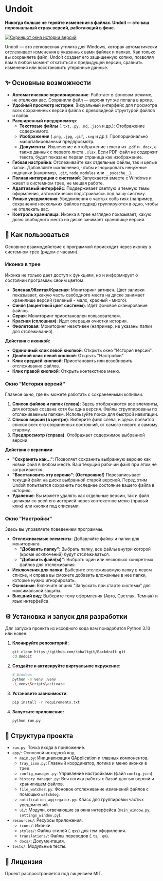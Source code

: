 # Undoit

**Никогда больше не теряйте изменения в файлах. Undoit — это ваш персональный страж версий, работающий в фоне.**

<a href="https://i.ibb.co/21dCvBMh/2025-08-27-181233.png"><img src="https://i.ibb.co/21dCvBMh/2025-08-27-181233.png" alt="Скриншот окна истории версий" border="0"></a>

Undoit — это легковесная утилита для Windows, которая автоматически отслеживает изменения в указанных вами файлах и папках. Как только вы сохраняете файл, Undoit создает его защищенную копию, позволяя вам в любой момент откатиться к предыдущей версии, сравнить изменения или восстановить утерянные данные.

## ✨ Основные возможности

*   **Автоматическое версионирование**: Работает в фоновом режиме, не отвлекая вас. Сохранили файл — версия тут же попала в архив.
*   **Удобный просмотр истории**: Визуальный интерфейс для просмотра всех сохраненных версий файла с древовидной структурой файлов и папок.
*   **Расширенный предпросмотр**:
    *   **Текстовые файлы** (`.txt`, `.py`, `.md`, `.json` и др.): Отображение содержимого.
    *   **Изображения** (`.png`, `.jpg`, `.gif`, `.svg` и др.): Пропорционально масштабированный предпросмотр.
    *   **Документы**: Извлечение и отображение текста из `.pdf` и `.docx`, а также данных с первого листа `.xlsx`. Если PDF-файл не содержит текста, будет показана первая страница как изображение.
*   **Гибкая настройка**: Отслеживайте как отдельные файлы, так и целые папки. Добавляйте исключения, чтобы игнорировать ненужные подпапки (например, `.git`, `node_modules` или `__pycache__`).
*   **Полная интеграция с системой**: Запускается вместе с Windows и живет в системном трее, не мешая работе.
*   **Адаптивный интерфейс**: Поддерживает светлую и темную темы оформления, автоматически подстраиваясь под вашу систему.
*   **Умные уведомления**: Уведомления о частых событиях (например, сохранение нескольких файлов подряд) группируются в одно, чтобы не отвлекать вас.
*   **Контроль хранилища**: Иконка в трее наглядно показывает, какую долю свободного места на диске занимает хранилище версий.

## 🚀 Как пользоваться

Основное взаимодействие с программой происходит через иконку в системном трее (рядом с часами).

### Иконка в трее

Иконка не только дает доступ к функциям, но и информирует о состоянии программы своим цветом:

*   **Зеленая/Желтая/Красная**: Мониторинг активен. Цвет заливки показывает, какую часть свободного места на диске занимает хранилище версий (зеленый - мало, красный - много).
*   **Синяя (акцентный цвет системы)**: Идет фоновое сканирование файлов.
*   **Серая**: Мониторинг приостановлен пользователем.
*   **Красная (сплошная)**: Идет операция очистки истории.
*   **Фиолетовая**: Мониторинг неактивен (например, не указаны папки для отслеживания).

**Действия с иконкой:**

*   **Одиночный клик левой кнопкой**: Открыть окно "История версий".
*   **Двойной клик левой кнопкой**: Открыть "Настройки".
*   **Клик средней кнопкой**: Приостановить или возобновить отслеживание файлов.
*   **Клик правой кнопкой**: Открыть контекстное меню.

### Окно "История версий"

Главное окно, где вы можете работать с сохраненными копиями.

1.  **Список файлов и папок (слева)**: Здесь отображаются все элементы, для которых создана хотя бы одна версия. Файлы сгруппированы по отслеживаемым папкам. Используйте поиск для быстрой навигации.
2.  **Список версий (в центре)**: Выберите файл слева, и здесь появится список всех его сохраненных состояний, от самого нового к самому старому.
3.  **Предпросмотр (справа)**: Отображает содержимое выбранной версии.

**Действия с версиями:**

*   **"Сохранить как..."**: Позволяет сохранить выбранную версию как новый файл в любом месте. Ваш текущий рабочий файл при этом не затрагивается.
*   **"Восстановить эту версию"**: **(Осторожно!)** Перезаписывает текущий файл на диске выбранной старой версией. Перед этим Undoit попытается сохранить последнее состояние вашего файла в историю.
*   **Удаление**: Вы можете удалять как отдельные версии, так и файл целиком со всей его историей через контекстное меню (правый клик) или кнопки под списками.

### Окно "Настройки"

Здесь вы управляете поведением программы.

*   **Отслеживаемые элементы**: Добавляйте файлы и папки для мониторинга.
    *   **"Добавить папку"**: Выбрать папку, все файлы внутри которой (кроме исключений) будут отслеживаться.
    *   **"Добавить файл(ы)"**: Выбрать один или несколько конкретных файлов для отслеживания.
*   **Исключения для папки**: Выберите отслеживаемую папку в левом списке, и справа вы сможете добавить вложенные в нее папки, которые нужно игнорировать.
*   **Основные**: Включите опцию "Запускать при старте системы" для максимальной защиты.
*   **Внешний вид**: Выберите тему оформления (Авто, Светлая, Темная) и язык интерфейса.

## ⚙️ Установка и запуск для разработки

Для запуска проекта из исходного кода вам понадобится Python 3.10 или новее.

1.  **Клонируйте репозиторий:**
    ```bash
    git clone https://github.com/kobaltgit/Backdraft.git
    cd Undoit
    ```

2.  **Создайте и активируйте виртуальное окружение:**
    ```bash
    # Windows
    python -m venv .venv
    .\.venv\Scripts\activate
    ```

3.  **Установите зависимости:**
    ```bash
    pip install -r requirements.txt
    ```

4.  **Запустите приложение:**
    ```bash
    python run.py
    ```

## 📂 Структура проекта

*   `run.py`: Точка входа в приложение.
*   `app/`: Основной исходный код.
    *   `main.py`: Инициализация QApplication и главных компонентов.
    *   `tray_icon.py`: Главный координатор, логика и меню иконки в трее.
    *   `config_manager.py`: Управление настройками (файл `config.json`).
    *   `history_manager.py`: Вся логика работы с базой данных версий и хранилищем файлов.
    *   `file_watcher.py`: Фоновое отслеживание изменений файлов с помощью `watchdog`.
    *   `notification_aggregator.py`: Класс для группировки частых уведомлений.
    *   `ui/`: Модули, отвечающие за окна интерфейса (`main_window.py`, `settings_window.py`).
*   `resources/`: Ресурсы приложения.
    *   `icons/`: Иконки.
    *   `styles/`: Файлы стилей (`.qss`) для тем оформления.
    *   `translations/`: Файлы переводов (`.ts`, `.qm`).
    *   `docs/`: Документация.
*   `tests/`: Модульные тесты.

## 📄 Лицензия

Проект распространяется под лицензией MIT.
